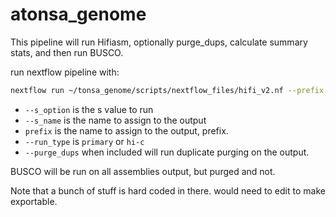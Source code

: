 # atonsa_genome

This pipeline will run Hifiasm, optionally purge_dups, calculate summary stats, and then run BUSCO. 

run nextflow pipeline with:

```bash
nextflow run ~/tonsa_genome/scripts/nextflow_files/hifi_v2.nf --prefix primary --run_type primary --s_option 0.3 --s_name 3 -w /gxfs_work/geomar/smomw504/tonsa_genome/new_assembly/work --purge_dups -with-tower
```

- `--s_option` is the s value to run  
- `--s_name` is the name to assign to the output  
- `prefix` is the name to assign to the output, prefix.   
- `--run_type` is `primary` or `hi-c`  
- `--purge_dups` when included will run duplicate purging on the output.   

BUSCO will be run on all assemblies output, but purged and not. 

Note that a bunch of stuff is hard coded in there. would need to edit to make exportable. 

